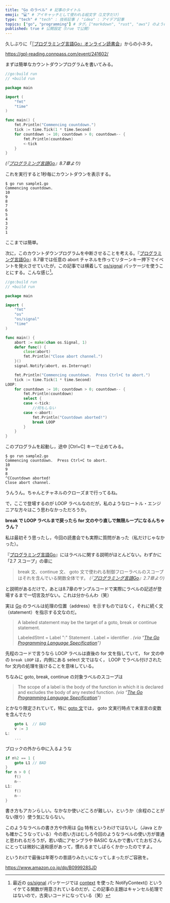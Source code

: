 ```yaml
---
title: "Go のラベル" # 記事のタイトル
emoji: "💻" # アイキャッチとして使われる絵文字（1文字だけ）
type: "tech" # "tech" : 技術記事 / "idea" : アイデア記事
topics: ["go", "programming"] # タグ。["markdown", "rust", "aws"] のように指定する
published: true # 公開設定（true で公開）
---
```


久しぶりに「[『プログラミング言語Go』オンライン読書会](https://gpl-reading.connpass.com/)」からの小ネタ。

https://gpl-reading.connpass.com/event/241602/

まずは簡単なカウントダウンプログラムを書いてみる。

```go:sample1.go
//go:build run
// +build run

package main

import (
    "fmt"
    "time"
)

func main() {
    fmt.Println("Commencing countdown.")
    tick := time.Tick(1 * time.Second)
    for countdown := 10; countdown > 0; countdown-- {
        fmt.Println(countdown)
        <-tick
    }
}
```
*(『[プログラミング言語Go]』8.7章より)*

これを実行すると1秒毎にカウントダウンを表示する。

```
$ go run sample1.go 
Commencing countdown.
10
9
8
7
6
5
4
3
2
1
```

ここまでは簡単。

次に，このカウントダウンプログラムを中断させることを考える。『[プログラミング言語Go]』8.7章では任意の abort チャネルを作ってリターンキー押下でイベントを発火させていたが，この記事では横着して [os/signal] パッケージを使うことにする。こんな感じ[^ctx1]。

[^ctx1]: 最近の [os/signal] パッケージでは [context] を使った NotifyContext() というイケてる関数が用意されているのだが，この記事の主題はキャンセル処理ではないので，古臭いコードになっている（笑）

```go:sample2.go
//go:build run
// +build run

package main

import (
    "fmt"
    "os"
    "os/signal"
    "time"
)

func main() {
    abort := make(chan os.Signal, 1)
    defer func() {
        close(abort)
        fmt.Println("Close abort channel.")
    }()
    signal.Notify(abort, os.Interrupt)

    fmt.Println("Commencing countdown.  Press Ctrl+C to abort.")
    tick := time.Tick(1 * time.Second)
LOOP:
    for countdown := 10; countdown > 0; countdown-- {
        fmt.Println(countdown)
        select {
        case <-tick:
            //何もしない
        case <-abort:
            fmt.Println("Countdown aborted!")
            break LOOP
        }
    }
}
```

このプログラムを起動し，途中 [Ctrl+C] キーで止めてみる。

```
$ go run sample2.go 
Commencing countdown.  Press Ctrl+C to abort.
10
9
8
^CCountdown aborted!
Close abort channel.
```

うんうん。ちゃんとチャネルのクローズまで行ってるね。

で，ここで登場するのが LOOP ラベルなのだが，私のようなロートル・エンジニアな方々はこう思わなかっただろうか。

**break で LOOP ラベルまで戻ったら for 文のやり直しで無限ループになるんちゃうん？**

私は最初そう思ったし，今回の読書会でも実際に質問があった（私だけじゃなかった）。

『[プログラミング言語Go]』にはラベルに関する説明がほとんどない。わずかに「2.7 スコープ」の章に

> break 文、continue 文、 goto 文で使われる制御フローラベルのスコープはそれを含んでいる関数全体です。
*(『[プログラミング言語Go]』2.7章より)*

と説明があるだけで，あとは8.7章のサンプルコードで実際にラベルの記述が登場するまで一切言及がない。これは分からんわ（笑）

実は [Go] のラベルは処理の位置（address）を示すものではなく，それに続く文（statement）を指示する文なのだ。

> A labeled statement may be the target of a goto, break or continue statement.
>
> LabeledStmt = Label ":" Statement .
> Label       = identifier .
*(via “[The Go Programming Language Specification](https://go.dev/ref/spec#Labeled_statements)”)*


先程のコードで言うなら LOOP ラベルは直後の for 文を指していて， for 文の中の `break LOOP` は，内側にある select 文ではなく， LOOP でラベル付けされた for 文内の処理を抜けることを意味している。

ちなみに goto, break, continue の対象ラベルのスコープは

> The scope of a label is the body of the function in which it is declared and excludes the body of any nested function.
*(via “[The Go Programming Language Specification](https://go.dev/ref/spec#Label_scopes)”)*

とかなり限定されていて，特に [goto 文](https://go.dev/ref/spec#Goto_statements)では， goto 文実行時点で未宣言の変数を含んでたり

```go
    goto L  // BAD
    v := 3
L:
    ...
```

ブロックの外から中に入るような

```go
if n%2 == 1 {
    goto L1 // BAD
}
for n > 0 {
    f()
    n--
L1:
    f()
    n--
}
```

書き方もアカンらしい。なかなか使いどころが難しい，というか（余程のことがない限り）使う気にならない。

このようなラベルの書き方や作用は [Go] 特有というわけではないし（Java とかも確かこうなっている）今の若い方はむしろ今回のようなラベルの使い方が普通と思われるだろうが，若い頃にアセンブラや BASIC なんかで書いてたおぢさんにとっては微妙に違和感があって，慣れるまでしばらくかかったのですよ。

というわけで最後は年寄りの昔語りみたいになってしまったがご容赦を。

https://www.amazon.co.jp/dp/B099928SJD

[Go]: https://go.dev/ "The Go Programming Language"
[プログラミング言語Go]: https://www.amazon.co.jp/dp/B099928SJD
[os/signal]: https://pkg.go.dev/os/signal "signal package - os/signal - pkg.go.dev"
[context]: https://pkg.go.dev/context "context package - context - pkg.go.dev"
<!-- eof -->
